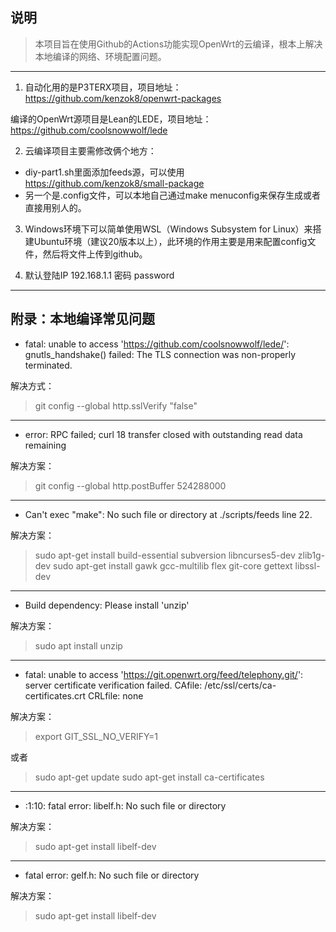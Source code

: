 
## 说明

> 本项目旨在使用Github的Actions功能实现OpenWrt的云编译，根本上解决本地编译的网络、环境配置问题。
---

1. 自动化用的是P3TERX项目，项目地址：https://github.com/kenzok8/openwrt-packages

  编译的OpenWrt源项目是Lean的LEDE，项目地址：https://github.com/coolsnowwolf/lede

2. 云编译项目主要需修改俩个地方：
* diy-part1.sh里面添加feeds源，可以使用 https://github.com/kenzok8/small-package
* 另一个是.config文件，可以本地自己通过make menuconfig来保存生成或者直接用别人的。

3. Windows环境下可以简单使用WSL（Windows Subsystem for Linux）来搭建Ubuntu环境（建议20版本以上），此环境的作用主要是用来配置config文件，然后将文件上传到github。

4. 默认登陆IP 192.168.1.1 密码 password

----
## 附录：本地编译常见问题
* fatal: unable to access 'https://github.com/coolsnowwolf/lede/': gnutls_handshake() failed: The TLS connection was non-properly terminated.

解决方式：

> git config --global http.sslVerify "false"

---------------------------

* error: RPC failed; curl 18 transfer closed with outstanding read data remaining

解决方案：

> git config --global http.postBuffer 524288000

-------------------------------
	
* Can't exec "make": No such file or directory at ./scripts/feeds line 22.

解决方案：

> sudo apt-get install build-essential subversion libncurses5-dev zlib1g-dev sudo apt-get install gawk gcc-multilib flex git-core gettext libssl-dev  

--------------------------------

* Build dependency: Please install 'unzip'

解决方案：

> sudo apt install unzip

------------------------

* fatal: unable to access 'https://git.openwrt.org/feed/telephony.git/': server certificate verification failed. CAfile: /etc/ssl/certs/ca-certificates.crt CRLfile: none

解决方案：

> export GIT_SSL_NO_VERIFY=1

或者 

> sudo apt-get update
> sudo apt-get install ca-certificates

-----------------

* <stdin>:1:10: fatal error: libelf.h: No such file or directory

解决方案：
  
> sudo apt-get install libelf-dev

--------------------

* fatal error: gelf.h: No such file or directory
  
解决方案：

> sudo apt-get install libelf-dev
